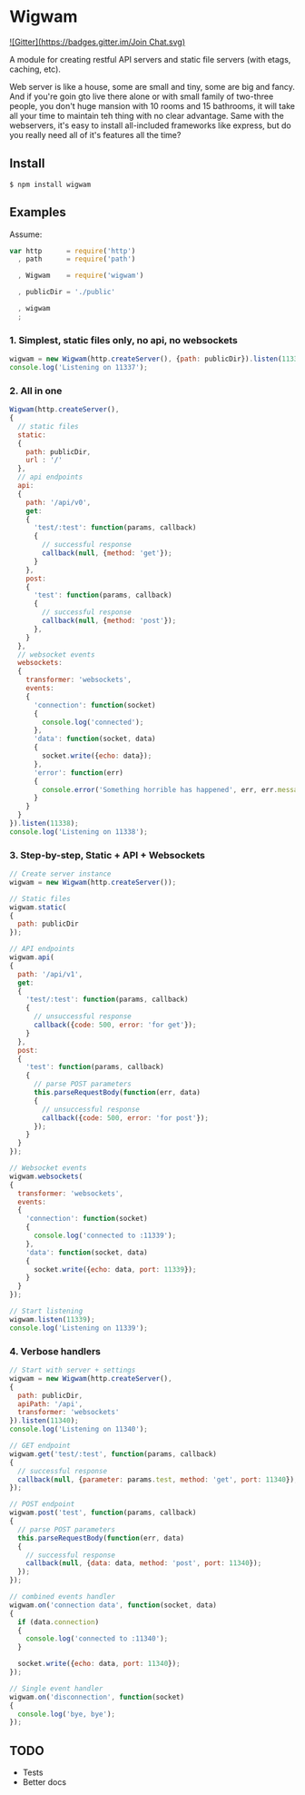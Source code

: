 # Wigwam
[![Gitter](https://badges.gitter.im/Join Chat.svg)](https://gitter.im/alexindigo/node-wigwam?utm_source=badge&utm_medium=badge&utm_campaign=pr-badge&utm_content=badge)

A module for creating restful API servers and static file servers (with etags, caching, etc).

Web server is like a house, some are small and tiny, some are big and fancy. And if you're goin gto live there alone
or with small family of two-three people, you don't huge mansion with 10 rooms and 15 bathrooms,
it will take all your time to maintain teh thing with no clear advantage.
Same with the webservers, it's easy to install all-included frameworks like express,
but do you really need all of it's features all the time?


## Install

```
$ npm install wigwam
```

## Examples

Assume:

```javascript
var http      = require('http')
  , path      = require('path')

  , Wigwam    = require('wigwam')

  , publicDir = './public'

  , wigwam
  ;
```


### 1. Simplest, static files only, no api, no websockets

```javascript
wigwam = new Wigwam(http.createServer(), {path: publicDir}).listen(11337);
console.log('Listening on 11337');
```

### 2. All in one

```javascript
Wigwam(http.createServer(),
{
  // static files
  static:
  {
    path: publicDir,
    url : '/'
  },
  // api endpoints
  api:
  {
    path: '/api/v0',
    get:
    {
      'test/:test': function(params, callback)
      {
        // successful response
        callback(null, {method: 'get'});
      }
    },
    post:
    {
      'test': function(params, callback)
      {
        // successful response
        callback(null, {method: 'post'});
      },
    }
  },
  // websocket events
  websockets:
  {
    transformer: 'websockets',
    events:
    {
      'connection': function(socket)
      {
        console.log('connected');
      },
      'data': function(socket, data)
      {
        socket.write({echo: data});
      },
      'error': function(err)
      {
        console.error('Something horrible has happened', err, err.message);
      }
    }
  }
}).listen(11338);
console.log('Listening on 11338');
```

### 3. Step-by-step, Static + API + Websockets
```javascript
// Create server instance
wigwam = new Wigwam(http.createServer());

// Static files
wigwam.static(
{
  path: publicDir
});

// API endpoints
wigwam.api(
{
  path: '/api/v1',
  get:
  {
    'test/:test': function(params, callback)
    {
      // unsuccessful response
      callback({code: 500, error: 'for get'});
    }
  },
  post:
  {
    'test': function(params, callback)
    {
      // parse POST parameters
      this.parseRequestBody(function(err, data)
      {
        // unsuccessful response
        callback({code: 500, error: 'for post'});
      });
    }
  }
});

// Websocket events
wigwam.websockets(
{
  transformer: 'websockets',
  events:
  {
    'connection': function(socket)
    {
      console.log('connected to :11339');
    },
    'data': function(socket, data)
    {
      socket.write({echo: data, port: 11339});
    }
  }
});

// Start listening
wigwam.listen(11339);
console.log('Listening on 11339');
```

### 4. Verbose handlers
```javascript
// Start with server + settings
wigwam = new Wigwam(http.createServer(),
{
  path: publicDir,
  apiPath: '/api',
  transformer: 'websockets'
}).listen(11340);
console.log('Listening on 11340');

// GET endpoint
wigwam.get('test/:test', function(params, callback)
{
  // successful response
  callback(null, {parameter: params.test, method: 'get', port: 11340});
});

// POST endpoint
wigwam.post('test', function(params, callback)
{
  // parse POST parameters
  this.parseRequestBody(function(err, data)
  {
    // successful response
    callback(null, {data: data, method: 'post', port: 11340});
  });
});

// combined events handler
wigwam.on('connection data', function(socket, data)
{
  if (data.connection)
  {
    console.log('connected to :11340');
  }

  socket.write({echo: data, port: 11340});
});

// Single event handler
wigwam.on('disconnection', function(socket)
{
  console.log('bye, bye');
});

```

## TODO

- Tests
- Better docs

